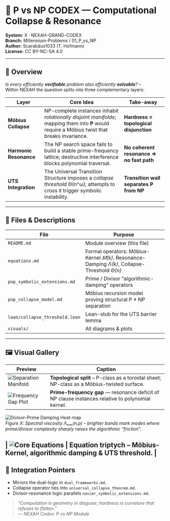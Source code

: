 <!-- Optional MathJax für GitHub Pages  
<script>
window.MathJax = { tex:{inlineMath:[['$','$'],['\\(','\\)']]} };
</script>
<script src="https://cdn.jsdelivr.net/npm/mathjax@3/es5/tex-svg.js"></script>
-->

# 🔐 P vs NP CODEX — Computational Collapse & Resonance
**System:** X · NEXAH-GRAND-CODEX  
**Branch:** Millennium-Problems / 01_P_vs_NP  
**Author:** Scarabäus1033 (T. Hofmann)  
**License:** CC BY-NC-SA 4.0  

---

## 📖 Overview
*Is every efficiently **verifiable** problem also efficiently **solvable**?* –  
Within NEXAH the question splits into three complementary layers:

| Layer | Core Idea | Take-away |
|-------|-----------|-----------|
| **Möbius Collapse** | NP-complete instances inhabit *rotationally disjoint manifolds*; mapping them into **P** would require a Möbius twist that breaks invariance. | **Hardness = topological disjunction** |
| **Harmonic Resonance** | The NP search space fails to build a stable prime-frequency lattice; destructive interference blocks polynomial traversal. | **No coherent resonance ⇒ no fast path** |
| **UTS Integration** | The Universal Transition Structure imposes a *collapse threshold* Θ(n^ω); attempts to cross it trigger symbolic instability. | **Transition wall separates P from NP** |

---

## 📂 Files & Descriptions

| File | Purpose |
|------|---------|
| `README.md` | Module overview (this file) |
| `equations.md` | Formal operators: Möbius-Kernel *𝑀(k)*, Resonance-Damping *Λ(k)*, Collapse-Threshold *Θ(n)* |
| `pnp_symbolic_extensions.md` | Prime / Divisor “algorithmic-damping” operators |
| `pnp_collapse_model.md` | Möbius recursion model proving structural P ≠ NP separation |
| `lean/collapse_threshold.lean` | Lean-stub for the UTS barrier lemma |
| `visuals/` | All diagrams & plots |

---

## 🖼 Visual Gallery

| Preview | Caption |
|---------|---------|
| ![Separation Manifold](./visuals/separation_manifold.png) | **Topological split** – P-class as a toroidal sheet; NP-class as a Möbius-twisted surface. |
| ![Frequency Gap Plot](./visuals/frequency_gap_plot.png) | **Prime-frequency gap** — resonance deficit of NP clause instances relative to polynomial kernel. |
![Divisor–Prime Damping Heat-map](./visuals/divisor_damping_heatmap.png)  
*Figure X: Spectral viscosity Λₛᵧₘ(n,p) – brighter bands mark modes where prime/divisor
complexity sharply raises the algorithmic “friction”.*


| ![Core Equations](./visuals/pnp_core_equations_white.png) | **Equation triptych** – Möbius-Kernel, algorithmic damping & UTS threshold. |
---

## 🔗 Integration Pointers
* Mirrors the dual-logic in `dual_frameworks.md`.  
* Collapse operator ties into `universal_collapse_theorem.md`.  
* Divisor-resonance logic parallels `navier_symbolic_extensions.md`.  

> *“Computation is geometry in disguise; hardness is curvature that refuses to flatten.”*  
> — *NEXAH Codex: P vs NP Module*
